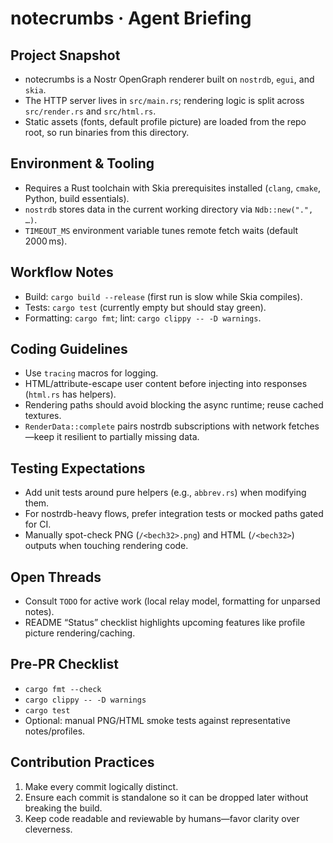 # notecrumbs · Agent Briefing

## Project Snapshot
- notecrumbs is a Nostr OpenGraph renderer built on `nostrdb`, `egui`, and `skia`.
- The HTTP server lives in `src/main.rs`; rendering logic is split across `src/render.rs` and `src/html.rs`.
- Static assets (fonts, default profile picture) are loaded from the repo root, so run binaries from this directory.

## Environment & Tooling
- Requires a Rust toolchain with Skia prerequisites installed (`clang`, `cmake`, Python, build essentials).
- `nostrdb` stores data in the current working directory via `Ndb::new(".", …)`.
- `TIMEOUT_MS` environment variable tunes remote fetch waits (default 2000 ms).

## Workflow Notes
- Build: `cargo build --release` (first run is slow while Skia compiles).
- Tests: `cargo test` (currently empty but should stay green).
- Formatting: `cargo fmt`; lint: `cargo clippy -- -D warnings`.

## Coding Guidelines
- Use `tracing` macros for logging.
- HTML/attribute-escape user content before injecting into responses (`html.rs` has helpers).
- Rendering paths should avoid blocking the async runtime; reuse cached textures.
- `RenderData::complete` pairs nostrdb subscriptions with network fetches—keep it resilient to partially missing data.

## Testing Expectations
- Add unit tests around pure helpers (e.g., `abbrev.rs`) when modifying them.
- For nostrdb-heavy flows, prefer integration tests or mocked paths gated for CI.
- Manually spot-check PNG (`/<bech32>.png`) and HTML (`/<bech32>`) outputs when touching rendering code.

## Open Threads
- Consult `TODO` for active work (local relay model, formatting for unparsed notes).
- README “Status” checklist highlights upcoming features like profile picture rendering/caching.

## Pre-PR Checklist
- `cargo fmt --check`
- `cargo clippy -- -D warnings`
- `cargo test`
- Optional: manual PNG/HTML smoke tests against representative notes/profiles.

## Contribution Practices
1. Make every commit logically distinct.
2. Ensure each commit is standalone so it can be dropped later without breaking the build.
3. Keep code readable and reviewable by humans—favor clarity over cleverness.
